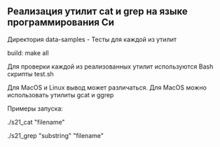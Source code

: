 ## Реализация утилит cat и grep на языке программирования Си

Директория data-samples - Тесты для каждой из утилит

build: make all

Для проверки каждой из реализованных утилит используются Bash скрипты test.sh

Для MacOS и Linux вывод может различаться. Для MacOS можно использовать утилиты gcat и ggrep

Примеры запуска:

./s21_cat "filename"

./s21_grep "substring" "filename"
